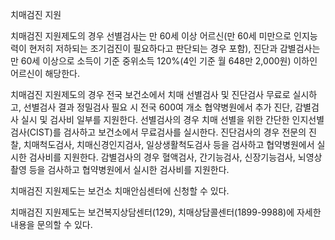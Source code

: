 치매검진 지원

치매검진 지원제도의 경우 선별검사는 만 60세 이상 어르신(만 60세 미만으로 인지능력이 현저히 저하되는 조기검진이 필요하다고 판단되는 경우 포함), 진단과 감별검사는 만 60세 이상으로 소득이 기준 중위소득 120%(4인 기준 월 648만 2,000원) 이하인 어르신이 해당한다.

치매검진 지원제도의 경우 전국 보건소에서 치매 선별검사 및 진단검사 무료로 실시하고, 선별검사 결과 정밀검사 필요 시 전국 600여 개소 협약병원에서 추가 진단, 감별검사 실시 및 검사비 일부를 지원한다. 선별검사의 경우 치매 선별을 위한 간단한 인지선별검사(CIST)를 검사하고 보건소에서 무료검사를 실시한다. 진단검사의 경우 전문의 진찰, 치매척도검사, 치매신경인지검사, 일상생활척도검사 등을 검사하고 협약병원에서 실시한 검사비를 지원한다. 감별검사의 경우 혈액검사, 간기능검사, 신장기능검사, 뇌영상촬영 등을 검사하고 협약병원에서 실시한 검사비를 지원한다.

치매검진 지원제도는 보건소 치매안심센터에 신청할 수 있다.

치매검진 지원제도는 보건복지상담센터(129), 치매상담콜센터(1899-9988)에 자세한 내용을 문의할 수 있다.